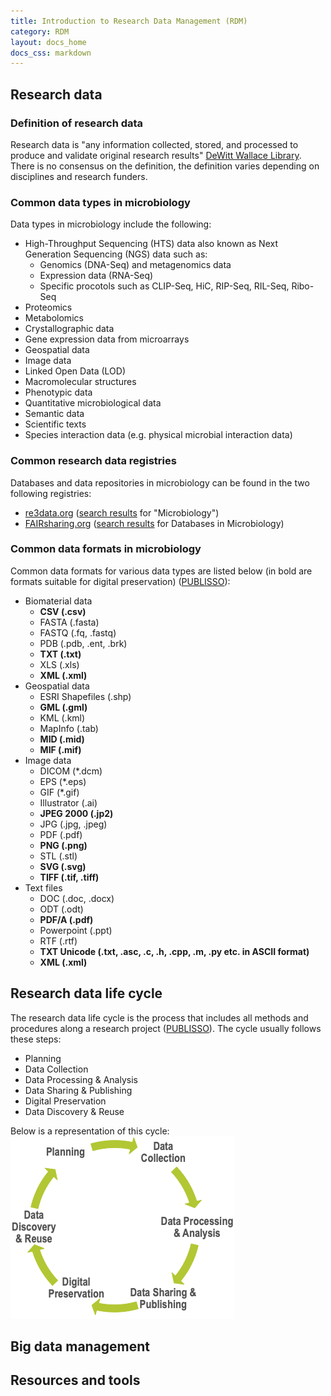 ```yaml
---
title: Introduction to Research Data Management (RDM)
category: RDM
layout: docs_home
docs_css: markdown
---
```

## Research data

### Definition of research data
Research data is "any information collected, stored, and processed to produce and validate original research results" [DeWitt Wallace Library](https://libguides.macalester.edu/data1). There is no consensus on the definition, the definition varies depending on disciplines and research funders. 

### Common data types in microbiology
Data types in microbiology include the following:
* High-Throughput Sequencing (HTS) data also known as Next Generation Sequencing (NGS) data such as:
  * Genomics (DNA-Seq) and metagenomics data
  * Expression data (RNA-Seq)
  * Specific procotols such as CLIP-Seq, HiC, RIP-Seq, RIL-Seq, Ribo-Seq
* Proteomics
* Metabolomics
* Crystallographic data
* Gene expression data from microarrays
* Geospatial data
* Image data
* Linked Open Data (LOD)
* Macromolecular structures
* Phenotypic data
* Quantitative microbiological data
* Semantic data
* Scientific texts
* Species interaction data (e.g. physical microbial interaction data)

### Common research data registries
Databases and data repositories in microbiology can be found in the two following registries:
* [re3data.org](https://www.re3data.org/) ([search results](https://www.re3data.org/search?query=Microbiology) for "Microbiology")
* [FAIRsharing.org](https://fairsharing.org/) ([search results](https://fairsharing.org/search?fairsharingRegistry=Database&subjects=microbiology&page=1) for Databases in Microbiology)

### Common data formats in microbiology
Common data formats for various data types are listed below (in bold are formats suitable for digital preservation) ([PUBLISSO](https://www.publisso.de/en/research-data-management/rd-archiving/)):
* Biomaterial data
    * **CSV (.csv)**
    * FASTA (.fasta)
    * FASTQ (.fq, .fastq)
    * PDB (.pdb, .ent, .brk)
    * **TXT (.txt)**
    * XLS (.xls)
    * **XML (.xml)**
* Geospatial data
    * ESRI Shapefiles (.shp)
    * **GML (.gml)**
    * KML (.kml)
    * MapInfo (.tab)
    * **MID (.mid)**
    * **MIF (.mif)**
* Image data
    * DICOM (*.dcm)
    * EPS (*.eps)
    * GIF (*.gif)
    * Illustrator (.ai)
    * **JPEG 2000 (.jp2)**
    * JPG (.jpg, .jpeg)
    * PDF (.pdf)
    * **PNG (.png)**
    * STL (.stl)
    * **SVG (.svg)**
    * **TIFF (.tif, .tiff)**
* Text files
    * DOC (.doc, .docx)
    * ODT (.odt)
    * **PDF/A (.pdf)**
    * Powerpoint (.ppt)
    * RTF (.rtf)
    * **TXT Unicode (.txt, .asc, .c, .h, .cpp, .m, .py etc. in ASCII format)**
    * **XML (.xml)**

## Research data life cycle

The research data life cycle is the process that includes all methods and procedures along a research project ([PUBLISSO](https://www.publisso.de/en/research-data-management/)). The cycle usually follows these steps:
* Planning
* Data Collection
* Data Processing & Analysis
* Data Sharing & Publishing
* Digital Preservation
* Data Discovery & Reuse

Below is a representation of this cycle:
![Research data life cycle](../../assets/img/research_data_life_cycle.png)

## Big data management

## Resources and tools

